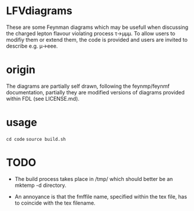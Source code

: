 LFVdiagrams
===========

These are some Feynman diagrams which may be usefull when discussing the
charged lepton flavour violating process τ→μμμ. To allow users to modifiy them
or extend them, the code is provided and users are invited to describe e.g.
µ→eee.

origin
======

The diagrams are partially self drawn, following the feynmp/feynmf
documentation, partially they are modified versions of diagrams provided within
FDL (see LICENSE.md).

usage
=====

``` cd code ```
``` source build.sh ```

TODO
====

 - The build process takes place in /tmp/ which should better be an mktemp -d
   directory.

 - An annoyance is that the fmffile name, specified within the tex file, has to
   coincide with the tex filename.
